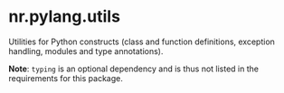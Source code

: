 # nr.pylang.utils

Utilities for Python constructs (class and function definitions, exception
handling, modules and type annotations).

__Note__: `typing` is an optional dependency and is thus not listed in the
requirements for this package.
